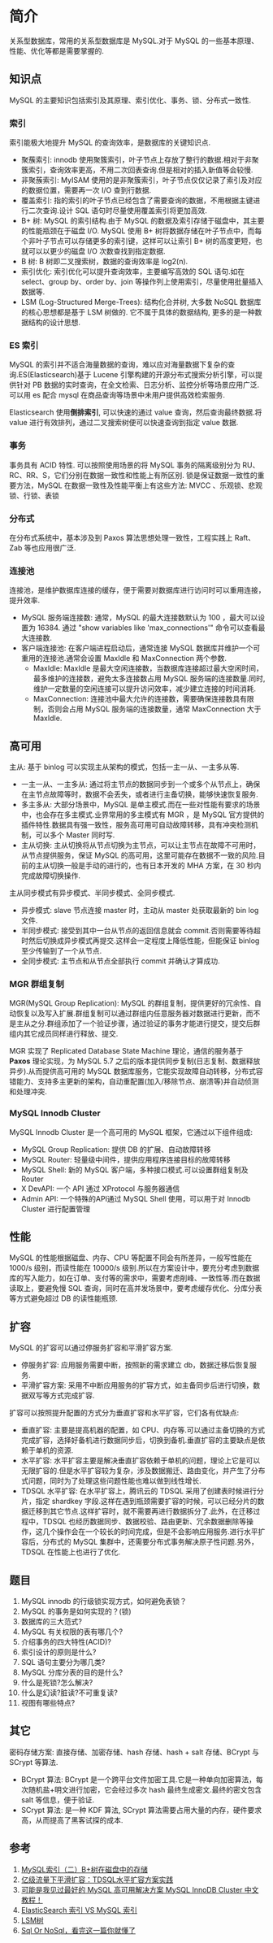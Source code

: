 # 简介
关系型数据库，常用的关系型数据库是 MySQL.对于 MySQL 的一些基本原理、性能、优化等都是需要掌握的.

## 知识点
MySQL 的主要知识包括索引及其原理、索引优化、事务、锁、分布式一致性.

### 索引
索引能极大地提升 MySQL 的查询效率，是数据库的关键知识点.
- 聚蔟索引: innodb 使用聚簇索引，叶子节点上存放了整行的数据.相对于非聚簇索引，查询效率更高，不用二次回表查询.但是相对的插入新值等会较慢.
- 非聚蔟索引: MyISAM 使用的是非聚簇索引，叶子节点仅仅记录了索引及对应的数据位置，需要再一次 I/O 查到行数据.
- 覆盖索引: 指的索引的叶子节点已经包含了需要查询的数据，不用根据主键进行二次查询.设计 SQL 语句时尽量使用覆盖索引将更加高效.
- B+ 树: MySQL 的索引结构.由于 MySQL 的数据及索引存储于磁盘中，其主要的性能瓶颈在于磁盘 I/O. MySQL 使用 B+ 树将数据存储在叶子节点中，而每个非叶子节点可以存储更多的索引键，这样可以让索引 B+ 树的高度更短，也就可以以更少的磁盘 I/O 次数查找到指定数据.
- B 树: B 树即二叉搜索树，数据的查询效率是 log2(n).
- 索引优化: 索引优化可以提升查询效率，主要编写高效的 SQL 语句.如在 select、group by、order by、join 等操作列上使用索引，尽量使用批量插入数据等.
- LSM (Log-Structured Merge-Trees): 结构化合并树, 大多数 NoSQL 数据库的核心思想都是基于 LSM 树做的. 它不属于具体的数据结构, 更多的是一种数据结构的设计思想.

### ES 索引
MySQL 的索引并不适合海量数据的查询，难以应对海量数据下复杂的查询.ES(Elasticsearch)基于 Lucene 引擎构建的开源分布式搜索分析引擎，可以提供针对 PB 数据的实时查询，在全文检索、日志分析、监控分析等场景应用广泛.可以用 es 配合 mysql 在商品查询等场景中未用户提供高效检索服务.

Elasticsearch 使用**倒排索引**, 可以快速的通过 value 查询，然后查询最终数据.将 value 进行有效排列，通过二叉搜索树便可以快速查询到指定 value 数据.

### 事务
事务具有 ACID 特性.
可以按照使用场景的将 MySQL 事务的隔离级别分为 RU、RC、RR、S，它们分别在数据一致性和性能上有所区别.
锁是保证数据一致性的重要方法，MySQL 在数据一致性及性能平衡上有这些方法: MVCC 、乐观锁、悲观锁、行锁、表锁

### 分布式
在分布式系统中，基本涉及到 Paxos 算法思想处理一致性，工程实践上 Raft、Zab 等也应用很广泛.

### 连接池
连接池，是维护数据库连接的缓存，便于需要对数据库进行访问时可以重用连接，提升效率.
- MySQL 服务端连接数: 通常，MySQL 的最大连接数默认为 100 ，最大可以设置为 16384. 通过 "show variables  like  'max_connections'" 命令可以查看最大连接数.
- 客户端连接池: 在客户端进程启动后，通常连接 MySQL 数据库并维护一个可重用的连接池.通常会设置 MaxIdle 和 MaxConnection 两个参数.
   - MaxIdle: MaxIdle 是最大空闲连接数，当数据库连接超过最大空闲时间，最多维护的连接数，避免太多连接数占用 MySQL 服务端的连接数量.同时, 维护一定数量的空闲连接可以提升访问效率，减少建立连接的时间消耗.
   - MaxConnection: 连接池中最大允许的连接数，需要确保连接数具有限制，否则会占用 MySQL 服务端的连接数量，通常 MaxConnection 大于 MaxIdle.

## 高可用
主从: 基于 binlog 可以实现主从架构的模式，包括一主一从、一主多从等.
- 一主一从、一主多从: 通过将主节点的数据同步到一个或多个从节点上，确保在主节点故障等时，数据不会丢失，或者进行主备切换，能够快速恢复服务. 
- 多主多从: 大部分场景中，MySQL 是单主模式.而在一些对性能有要求的场景中，也会存在多主模式.业界常用的多主模式有 MGR ，是 MySQL 官方提供的插件特性.数据具有强一致性，服务高可用可自动故障转移，具有冲突检测机制，可以多个 Master 同时写.
- 主从切换: 主从切换将从节点切换为主节点，可以让主节点在故障不可用时，从节点提供服务，保证 MySQL 的高可用，这里可能存在数据不一致的风险.目前的主从切换一般是手动的进行的，也有日本开发的 MHA 方案，在 30 秒内完成故障切换操作.

主从同步模式有异步模式、半同步模式、全同步模式.
- 异步模式: slave 节点连接 master 时，主动从 master 处获取最新的 bin log 文件.
- 半同步模式: 接受到其中一台从节点的返回信息就会 commit.否则需要等待超时然后切换成异步模式再提交.这样会一定程度上降低性能，但能保证 binlog 至少传输到了一个从节点.
- 全同步模式: 主节点和从节点全部执行 commit 并确认才算成功.

### MGR 群组复制
MGR(MySQL Group Replication): MySQL 的群组复制，提供更好的冗余性、自动恢复以及写入扩展.群组复制可以通过群组内任意服务器对数据进行更新，而不是主从之分.群组添加了一个验证步骤，通过验证的事务才能进行提交，提交后群组内其它成员同样进行释放、提交.

MGR 实现了 Replicated Database State Machine 理论，通信的服务基于 **Paxos** 理论实现，为 MySQL 5.7 之后的版本提供同步复制(日志复制、数据释放异步).从而提供高可用的 MySQL 数据库服务，它能实现故障自动转移，分布式容错能力、支持多主更新的架构，自动重配置(加入/移除节点、崩溃等)并自动侦测和处理冲突.

### MySQL Innodb Cluster
MySQL Innodb Cluster 是一个高可用的 MySQL 框架，它通过以下组件组成:
- MySQL Group Replication: 提供 DB 的扩展、自动故障转移
- MySQL Router: 轻量级中间件，提供应用程序连接目标的故障转移
- MySQL Shell: 新的 MySQL 客户端，多种接口模式.可以设置群组复制及Router
- X DevAPI: 一个 API 通过 XProtocol 与服务器通信
- Admin API: 一个特殊的API通过 MySQL Shell 使用，可以用于对 Innodb Cluster 进行配置管理

## 性能
MySQL 的性能根据磁盘、内存、CPU 等配置不同会有所差异，一般写性能在 1000/s 级别，而读性能在 10000/s 级别.所以在方案设计中，要充分考虑到数据库的写入能力，如在订单、支付等的需求中，需要考虑削峰、一致性等.而在数据读取上，要避免慢 SQL 查询，同时在高并发场景中，要考虑缓存优化、分库分表等方式避免超过 DB 的读性能瓶颈.

## 扩容
MySQL 的扩容可以通过停服务扩容和平滑扩容方案.
- 停服务扩容: 应用服务需要中断，按照新的需求建立 db，数据迁移后恢复服务.
- 平滑扩容方案: 采用不中断应用服务的扩容方式，如主备同步后进行切换，数据双写等方式完成扩容.

扩容可以按照提升配置的方式分为垂直扩容和水平扩容，它们各有优缺点: 
- 垂直扩容: 主要是提高机器的配置，如 CPU、内存等.可以通过主备切换的方式完成扩容，选择好备机进行数据同步后，切换到备机.垂直扩容的主要缺点是依赖于单机的资源.
- 水平扩容: 水平扩容主要是解决垂直扩容依赖于单机的问题，理论上它是可以无限扩容的.但是水平扩容较为复杂，涉及数据搬迁、路由变化，并产生了分布式问题，同时为了处理这些问题性能也难以做到线性增长.
- TDSQL 水平扩容: 在水平扩容上，腾讯云的 TDSQL 采用了创建表时候进行分片，指定 shardkey 字段.这样在遇到瓶颈需要扩容的时候，可以已经分片的数据迁移到其它节点.这样扩容时，就不需要再进行数据拆分了.此外，在迁移过程中，TDSQL 也经历数据同步、数据校验、路由更新、冗余数据删除等操作，这几个操作会在一个较长的时间完成，但是不会影响应用服务.进行水平扩容后，分布式的 MySQL 集群中，还需要分布式事务解决原子性问题.另外，TDSQL 在性能上也进行了优化.

## 题目
1. MySQL innodb 的行级锁实现方式，如何避免表锁？
2. MySQL 的事务是如何实现的？(锁)
3. 数据库的三大范式?
4. MySQL 有关权限的表有哪几个?
5. 介绍事务的四大特性(ACID)?
6. 索引设计的原则是什么?
7. SQL 语句主要分为哪几类?
8. MySQL 分库分表的目的是什么?
9. 什么是死锁?怎么解决?
10. 什么是幻读?脏读?不可重复读?
11. 视图有哪些特点?

## 其它
密码存储方案: 直接存储、加密存储、hash 存储、hash + salt 存储、BCrypt 与 SCrypt 等算法.
- BCrypt 算法: BCrypt 是一个跨平台文件加密工具.它是一种单向加密算法，每次随机盐+明文进行加密，它会经过多次 hash 最终生成密文.最终的密文包含 salt 等信息，便于验证.
- SCrypt 算法: 是一种 KDF 算法, SCrypt 算法需要占用大量的内存，硬件要求高，从而提高了黑客试探的成本.

## 参考
1. [MySQL索引（二）B+树在磁盘中的存储](https://juejin.cn/post/6844903856388718606)
2. [亿级流量下平滑扩容：TDSQL水平扩容方案实践](https://cloud.tencent.com/developer/article/1611288)
3. [可能是我见过最好的 MySQL 高可用解决方案 MySQL InnoDB Cluster 中文教程！](https://www.modb.pro/db/15033)
4. [ElasticSearch 索引 VS MySQL 索引](https://segmentfault.com/a/1190000023733216)
5. [LSM树](https://fhfirehuo.github.io/Attacking-Java-Rookie/Chapter02/LSMTree.html)
6. [Sql Or NoSql，看完这一篇你就懂了](https://www.cnblogs.com/xrq730/p/11039384.html)